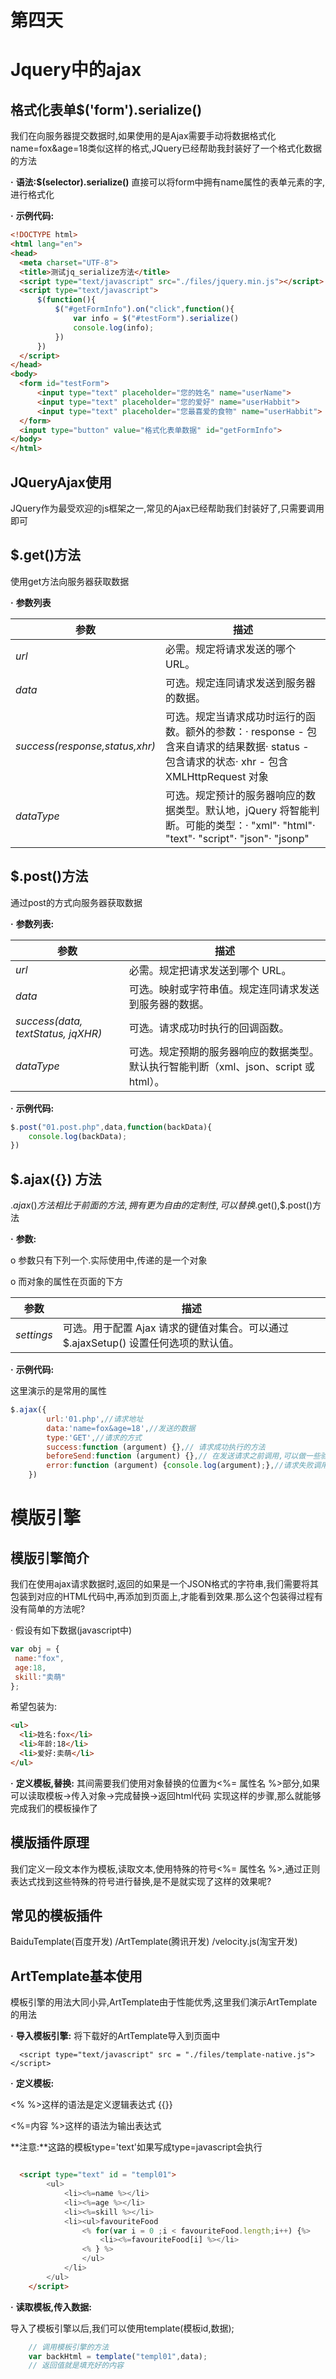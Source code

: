 # **第四天**

# **J**query中的ajax

## **格式化表单$('form').serialize()**

我们在向服务器提交数据时,如果使用的是Ajax需要手动将数据格式化name=fox&age=18类似这样的格式,JQuery已经帮助我封装好了一个格式化数据的方法

**·** **语法:$(selector).serialize()** 直接可以将form中拥有name属性的表单元素的字,进行格式化

**·** **示例代码:**

```html
<!DOCTYPE html>
<html lang="en">
<head>
  <meta charset="UTF-8">
  <title>测试jq_serialize方法</title>
  <script type="text/javascript" src="./files/jquery.min.js"></script>
  <script type="text/javascript">
      $(function(){
          $("#getFormInfo").on("click",function(){
              var info = $("#testForm").serialize()
              console.log(info);
          })
      })
  </script>
</head>
<body>
  <form id="testForm">
      <input type="text" placeholder="您的姓名" name="userName">
      <input type="text" placeholder="您的爱好" name="userHabbit">
      <input type="text" placeholder="您最喜爱的食物" name="userHabbit">
  </form>
  <input type="button" value="格式化表单数据" id="getFormInfo">
</body>
</html>
```

## **JQueryAjax使用**

JQuery作为最受欢迎的js框架之一,常见的Ajax已经帮助我们封装好了,只需要调用即可

## **$.get()方法**

使用get方法向服务器获取数据

**·** **参数列表**

| **参数**                       | **描述**                                                     |
| ------------------------------ | ------------------------------------------------------------ |
| *url*                          | 必需。规定将请求发送的哪个 URL。                             |
| *data*                         | 可选。规定连同请求发送到服务器的数据。                       |
| *success(response,status,xhr)* | 可选。规定当请求成功时运行的函数。额外的参数：· response - 包含来自请求的结果数据· status - 包含请求的状态· xhr - 包含 XMLHttpRequest 对象 |
| *dataType*                     | 可选。规定预计的服务器响应的数据类型。默认地，jQuery 将智能判断。可能的类型：· "xml"· "html"· "text"· "script"· "json"· "jsonp" |

## **$.post()方法**

通过post的方式向服务器获取数据

**·** **参数列表:**

| **参数**                           | **描述**                                                     |
| ---------------------------------- | ------------------------------------------------------------ |
| *url*                              | 必需。规定把请求发送到哪个 URL。                             |
| *data*                             | 可选。映射或字符串值。规定连同请求发送到服务器的数据。       |
| *success(data, textStatus, jqXHR)* | 可选。请求成功时执行的回调函数。                             |
| *dataType*                         | 可选。规定预期的服务器响应的数据类型。默认执行智能判断（xml、json、script 或 html）。 |

**·** **示例代码:**

```js
$.post("01.post.php",data,function(backData){
    console.log(backData);
})
```

## **$.ajax({}) 方法**

$.ajax()方法相比于前面的方法,拥有更为自由的定制性,可以替换$.get(),$.post()方法

**·** **参数:**

o 参数只有下列一个.实际使用中,传递的是一个对象

o 而对象的属性在页面的下方

| **参数**   | **描述**                                                     |
| ---------- | ------------------------------------------------------------ |
| *settings* | 可选。用于配置 Ajax 请求的键值对集合。可以通过 $.ajaxSetup() 设置任何选项的默认值。 |

**·** **示例代码:**

这里演示的是常用的属性

```js
$.ajax({
        url:'01.php',//请求地址
        data:'name=fox&age=18',//发送的数据
        type:'GET',//请求的方式
        success:function (argument) {},// 请求成功执行的方法
        beforeSend:function (argument) {},// 在发送请求之前调用,可以做一些验证之类的处理
        error:function (argument) {console.log(argument);},//请求失败调用
    })
```

# **模版引擎**

## **模版引擎简介**

我们在使用ajax请求数据时,返回的如果是一个JSON格式的字符串,我们需要将其包装到对应的HTML代码中,再添加到页面上,才能看到效果.那么这个包装得过程有没有简单的方法呢?

· 假设有如下数据(javascript中)

```js
var obj = {
 name:"fox",
 age:18,
 skill:"卖萌"
};
```

希望包装为:

```html
<ul>
  <li>姓名:fox</li>
  <li>年龄:18</li>
  <li>爱好:卖萌</li>
</ul>
```

**·** **定义模板,替换:** 其间需要我们使用对象替换的位置为<%= 属性名 %>部分,如果可以读取模板->传入对象->完成替换->返回html代码 实现这样的步骤,那么就能够完成我们的模板操作了

## **模版插件原理**

我们定义一段文本作为模板,读取文本,使用特殊的符号<%= 属性名 %>,通过正则表达式找到这些特殊的符号进行替换,是不是就实现了这样的效果呢?

## **常见的模板插件**

BaiduTemplate(百度开发) /ArtTemplate(腾讯开发) /velocity.js(淘宝开发) 

## **ArtTemplate基本使用**

模板引擎的用法大同小异,ArtTemplate由于性能优秀,这里我们演示ArtTemplate的用法

**·** **导入模板引擎:** 将下载好的ArtTemplate导入到页面中

```
  <script type="text/javascript" src = "./files/template-native.js"></script>
```

**·** **定义模板:**

<% %>这样的语法是定义逻辑表达式    {{}}

<%=内容 %>这样的语法为输出表达式

**注意:**这路的模板type='text'如果写成type=javascript会执行

 

```html

  <script type="text" id = "templ01">
        <ul>
            <li><%=name %></li>
            <li><%=age %></li>
            <li><%=skill %></li>
            <li><ul>favouriteFood
                <% for(var i = 0 ;i < favouriteFood.length;i++) {%>
                    <li><%=favouriteFood[i] %></li>
                <% } %>
                </ul>
            </li>
        </ul>
    </script>
```

**·** **读取模板,传入数据:**

导入了模板引擎以后,我们可以使用template(模板id,数据);

```js
    // 调用模板引擎的方法
    var backHtml = template("templ01",data);
    // 返回值就是填充好的内容
```

